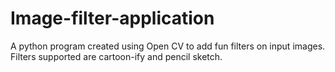 # Image-filter-application
A python program created using Open CV to add fun filters on input images. Filters supported are cartoon-ify and pencil sketch.
